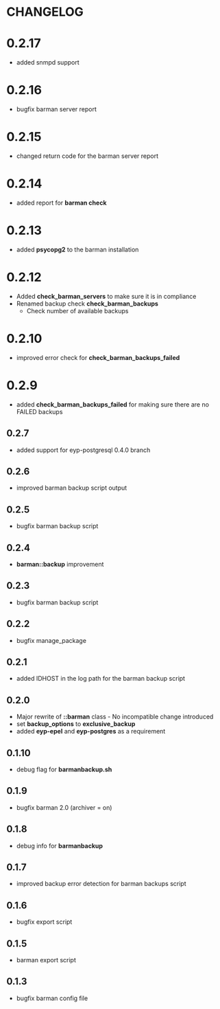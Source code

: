 # CHANGELOG

# 0.2.17

* added snmpd support

# 0.2.16

* bugfix barman server report

# 0.2.15

* changed return code for the barman server report

# 0.2.14

* added report for **barman check**

# 0.2.13

* added **psycopg2** to the barman installation

# 0.2.12

* Added **check_barman_servers** to make sure it is in compliance
* Renamed backup check **check_barman_backups**
  - Check number of available backups

# 0.2.10

* improved error check for **check_barman_backups_failed**

# 0.2.9

* added **check_barman_backups_failed** for making sure there are no FAILED backups

## 0.2.7

* added support for eyp-postgresql 0.4.0 branch

## 0.2.6

* improved barman backup script output

## 0.2.5

* bugfix barman backup script

## 0.2.4

* **barman::backup** improvement

## 0.2.3

* bugfix barman backup script

## 0.2.2

* bugfix manage_package

## 0.2.1

* added IDHOST in the log path for the barman backup script

## 0.2.0

* Major rewrite of **::barman** class - No incompatible change introduced
* set **backup_options** to **exclusive_backup**
* added **eyp-epel** and **eyp-postgres** as a requirement

## 0.1.10

* debug flag for **barmanbackup.sh**

## 0.1.9

* bugfix barman 2.0 (archiver = on)

## 0.1.8

* debug info for **barmanbackup**

## 0.1.7

* improved backup error detection for barman backups script

## 0.1.6

* bugfix export script

## 0.1.5

* barman export script

## 0.1.3

* bugfix barman config file
